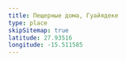 ```yaml
---
title: Пещерные дома, Гуайядеке
type: place
skipSitemap: true
latitude: 27.93516
longitude: -15.511585
---
```

